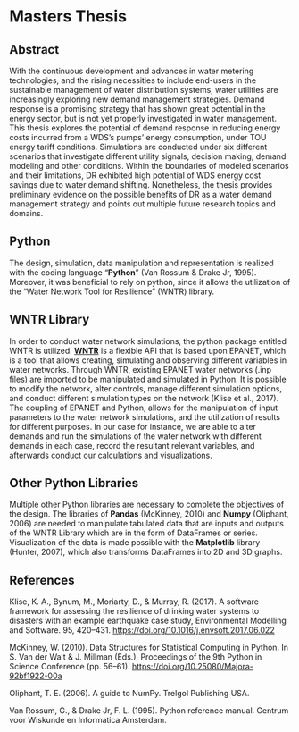 # Masters Thesis

## Abstract

With the continuous development and advances in water metering technologies, and the rising necessities to include end-users in the sustainable management of water distribution systems, water utilities are increasingly exploring new demand management strategies. Demand response is a promising strategy that has shown great potential in the energy sector, but is not yet properly investigated in water management. This thesis explores the potential of demand response in reducing energy costs incurred from a WDS’s pumps’ energy consumption, under TOU energy tariff conditions. Simulations are conducted under six different scenarios that investigate different utility signals, decision making, demand modeling and other conditions. Within the boundaries of modeled scenarios and their limitations, DR exhibited high potential of WDS energy cost savings due to water demand shifting. Nonetheless, the thesis provides preliminary evidence on the possible benefits of DR as a water demand management strategy and points out multiple future research topics and domains.
 
## Python

The design, simulation, data manipulation and representation is realized with the coding language “**Python**” (Van Rossum & Drake Jr, 1995). Moreover, it was beneficial to rely on python, since it allows the utilization of the “Water Network Tool for Resilience” (WNTR) library.

## WNTR Library

In order to conduct water network simulations, the python package entitled WNTR is utilized. [**WNTR**](https://wntr.readthedocs.io/en/latest/) is a flexible API that is based upon EPANET, which is a tool that allows creating, simulating and observing different variables in water networks. Through WNTR, existing EPANET water networks (.inp files) are imported to be manipulated and simulated in Python. It is possible to modify the network, alter controls, manage different simulation options, and conduct different simulation types on the network (Klise et al., 2017).
The coupling of EPANET and Python, allows for the manipulation of input parameters to the water network simulations, and the utilization of results for different purposes. In our case for instance, we are able to alter demands and run the simulations of the water network with different demands in each case, record the resultant relevant variables, and afterwards conduct our calculations and visualizations.

## Other Python Libraries

Multiple other Python libraries are necessary to complete the objectives of the design. The libraries of **Pandas** (McKinney, 2010) and **Numpy** (Oliphant, 2006) are needed to manipulate tabulated data that are inputs and outputs of the WNTR Library which are in the form of DataFrames or series. Visualization of the data is made possible with the **Matplotlib** library (Hunter, 2007), which also transforms DataFrames into 2D and 3D graphs.

## References

Klise, K. A., Bynum, M., Moriarty, D., & Murray, R. (2017). A software framework for assessing the resilience of drinking water systems to disasters with an example earthquake case study, Environmental Modelling and Software. 95, 420–431. https://doi.org/10.1016/j.envsoft.2017.06.022

McKinney, W. (2010). Data Structures for Statistical Computing in Python. In S. Van der Walt & J. Millman (Eds.), Proceedings of the 9th Python in Science Conference (pp. 56–61). https://doi.org/10.25080/Majora-92bf1922-00a

Oliphant, T. E. (2006). A guide to NumPy. Trelgol Publishing USA.

Van Rossum, G., & Drake Jr, F. L. (1995). Python reference manual. Centrum voor Wiskunde en Informatica Amsterdam.
